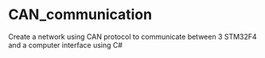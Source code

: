 # CAN_communication
Create a network using CAN protocol to communicate between 3 STM32F4 and a computer interface using C#
